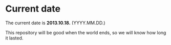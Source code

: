 # Current date

The current date is **2013.10.18.** (YYYY.MM.DD.)

This repository will be good when the world ends, so we will know how long it lasted.